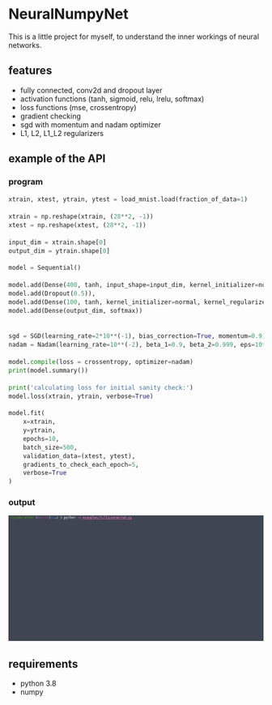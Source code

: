 # NeuralNumpyNet

This is a little project for myself, to understand the inner workings of neural networks.

## features

* fully connected, conv2d and dropout layer
* activation functions (tanh, sigmoid, relu, lrelu, softmax)
* loss functions (mse, crossentropy)
* gradient checking
* sgd with momentum and nadam optimizer
* L1, L2, L1_L2 regularizers

## example of the API

### program

```python
xtrain, xtest, ytrain, ytest = load_mnist.load(fraction_of_data=1)

xtrain = np.reshape(xtrain, (28**2, -1))
xtest = np.reshape(xtest, (28**2, -1))

input_dim = xtrain.shape[0]
output_dim = ytrain.shape[0]

model = Sequential()

model.add(Dense(400, tanh, input_shape=input_dim, kernel_initializer=normal))
model.add(Dropout(0.5)),
model.add(Dense(100, tanh, kernel_initializer=normal, kernel_regularizer=L1_L2(1e-4, 1e-3)))
model.add(Dense(output_dim, softmax))


sgd = SGD(learning_rate=2*10**(-1), bias_correction=True, momentum=0.9)
nadam = Nadam(learning_rate=10**(-2), beta_1=0.9, beta_2=0.999, eps=10**(-8))

model.compile(loss = crossentropy, optimizer=nadam)
print(model.summary())

print('calculating loss for initial sanity check:')
model.loss(xtrain, ytrain, verbose=True)

model.fit(
    x=xtrain,
    y=ytrain,
    epochs=10,
    batch_size=500,
    validation_data=(xtest, ytest),
    gradients_to_check_each_epoch=5,
    verbose=True
)
```
### output

![example_output](gfx/fullyconnected_demo.gif)

## requirements

 * python 3.8
 * numpy
